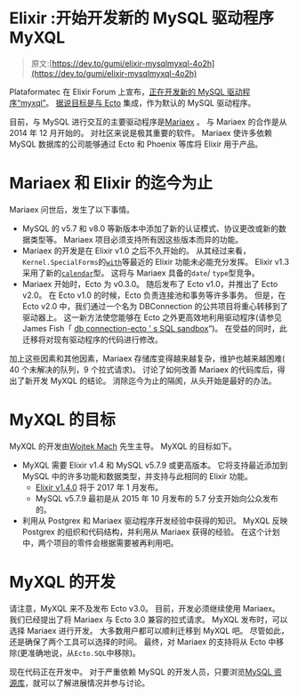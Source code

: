 # Elixir :开始开发新的 MySQL 驱动程序 MyXQL

> 原文:[https://dev.to/gumi/elixir-mysqlmyxql-4o2h](https://dev.to/gumi/elixir-mysqlmyxql-4o2h)

Plataformatec 在 Elixir Forum 上宣布，[正在开发新的 MySQL 驱动程序“myxql”](https://elixirforum.com/t/announcing-a-new-mysql-driver-myxql/17124)。 [据说目标是与 Ecto](https://github.com/elixir-ecto/ecto) 集成，作为默认的 MySQL 驱动程序。

目前，与 MySQL 进行交互的主要驱动程序是[Mariaex](https://github.com/xerions/mariaex) 。 与 Mariaex 的合作是从 2014 年 12 月开始的。 对社区来说是极其重要的软件。 Mariaex 使许多依赖 MySQL 数据库的公司能够通过 Ecto 和 Phoenix 等库将 Elixir 用于产品。

# Mariaex 和 Elixir 的迄今为止

Mariaex 问世后，发生了以下事情。

*   MySQL 的 v5.7 和 v8.0 等新版本中添加了新的认证模式、协议更改或新的数据类型等。 Mariaex 项目必须支持所有因这些版本而异的功能。
*   Mariaex 的开发是在 Elixir v1.0 之后不久开始的。 从其经过来看，`Kernel.SpecialForms`的[`with`](https://hexdocs.pm/elixir/Kernel.SpecialForms.html#with/1)等最近的 Elixir 功能未必能充分发挥。 Elixir v1.3 采用了新的[`calendar`](https://hexdocs.pm/elixir/Calendar.html#t:calendar/0)型。 这将与 Mariaex 具备的`date`/ `type`型竞争。
*   Mariaex 开始时，Ecto 为 v0.3.0。 随后发布了 Ecto v1.0，并推出了 Ecto v2.0。 在 Ecto v1.0 的时候，Ecto 负责连接池和事务等许多事务。 但是，在 Ecto v2.0 中，我们通过一个名为 DBConnection 的公共项目将重心转移到了驱动器上。 这一新方法使您能够在 Ecto 之外更高效地利用驱动程序(请参见 James Fish「 [db connection-ecto ' s SQL sandbox](http://www.elixirconf.eu/elixirconf2017/james-fish)”)。 在受益的同时，此迁移将对现有驱动程序的代码进行修改。

加上这些因素和其他因素，Mariaex 存储库变得越来越复杂，维护也越来越困难( 40 个未解决的队列，9 个拉式请求)。 讨论了如何改善 Mariaex 的代码库后，得出了新开发 MyXQL 的结论。 消除迄今为止的隔阂，从头开始是最好的办法。

# MyXQL 的目标

MyXQL 的开发由[Wojtek Mach](http://blog.plataformatec.com.br/2018/08/welcome-wojtek-mach-to-plataformatec/) 先生主导。 MyXQL 的目标如下。

*   MyXQL 需要 Elixir v1.4 和 MySQL v5.7.9 或更高版本。 它将支持最近添加到 MySQL 中的许多功能和数据类型，并支持与此相同的 Elixir 功能。
    *   [Elixir v1.4.0](https://github.com/elixir-lang/elixir/releases/tag/v1.4.0) 将于 2017 年 1 月发布。
    *   MySQL v5.7.9 最初是从 2015 年 10 月发布的 5.7 分支开始向公众发布的。
*   利用从 Postgrex 和 Mariaex 驱动程序开发经验中获得的知识。 MyXQL 反映 Postgrex 的组织和代码结构，并利用从 Mariaex 获得的经验。 在这个计划中，两个项目的零件会根据需要被再利用吧。

# MyXQL 的开发

请注意，MyXQL 来不及发布 Ecto v3.0。 目前，开发必须继续使用 Mariaex。 我们已经提出了将 Mariaex 与 Ecto 3.0 兼容的拉式请求。 MyXQL 发布时，可以选择 Mariaex 进行开发。 大多数用户都可以顺利迁移到 MyXQL 吧。 尽管如此，还是确保了两个工具可以选择的时间。 最终，对 Mariaex 的支持将从 Ecto 中移除(更准确地说，从`Ecto.SQL`中移除)。

现在代码正在开发中。 对于严重依赖 MySQL 的开发人员，只要浏览[MySQL 资源库](http://github.com/elixir-ecto/myxql)，就可以了解进展情况并参与讨论。